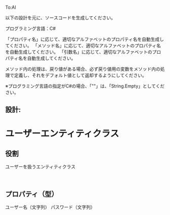 To:AI

以下の設計を元に、ソースコードを生成してください。

プログラミング言語：C#

「プロパティ名」に応じて、適切なアルファベットのプロパティ名を自動生成してください。
「メソッド名」に応じて、適切なアルファベットのプロパティ名を自動生成してください。
「引数名」に応じて、適切なアルファベットのプロパティ名を自動生成してください。

メソッド内の処理は、戻り値がある場合、必ず戻り値用の変数をメソッド内の処理で定義し、それをデフォルト値として返却するようにしてください。

※プログラミング言語の指定がC#の場合、「""」は、「String.Empty」としてください。

設計:
---

# ユーザーエンティティクラス

## 役割
ユーザーを扱うエンティティクラス

<br />

## プロパティ（型）
ユーザー名（文字列）
パスワード（文字列）

<br />







